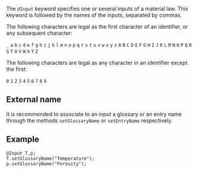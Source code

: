 The `@Input` keyword specifies one or several inputs of a material
law. This keyword is followed by the names of the inputs, separated by
commas.

The following characters are legal as the first character of an
identifier, or any subsequent character:

`_` `a` `b` `c` `d` `e` `f` `g` `h` `i` `j` `k` `l` `m`
`n` `o` `p` `q` `r` `s` `t` `u` `v` `w` `x` `y` `z`
`A` `B` `C` `D` `E` `F` `G` `H` `I` `J` `K` `L` `M`
`N` `O` `P` `Q` `R` `S` `T` `U` `V` `W` `X` `Y` `Z`

The following characters are legal as any character in an identifier
except the first:

`0` `1` `2` `3` `4` `5` `6` `7` `8` `9`

## External name

It is recommended to associate to an input a glossary or an entry
name through the methods `setGlossaryName` or `setEntryName`
respectively.

## Example

~~~~{.cpp}
@Input T,p;
T.setGlossaryName("Temperature");
p.setGlossaryName("Porosity");
~~~~
